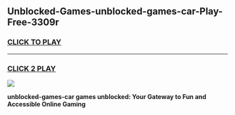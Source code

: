 
## Unblocked-Games-unblocked-games-car-Play-Free-3309r
<h3>
<a href="https://premium76.site?title=unblocked-games-car&ref=20A">CLICK TO PLAY</a></h3>
<hr>

<h3>
<a href="https://premium76.site?title=unblocked-games-car&ref=20A">CLICK 2 PLAY</a>
  
</h3>

<a href="https://premium76.site?title=unblocked-games-car&ref=20A"><img src="https://clearcache.store/games.png"></a>


**unblocked-games-car games unblocked: Your Gateway to Fun and Accessible Online Gaming**
